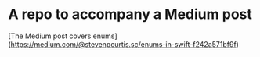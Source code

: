 # A repo to accompany a Medium post

[The Medium post covers enums] (https://medium.com/@stevenpcurtis.sc/enums-in-swift-f242a571bf9f)

